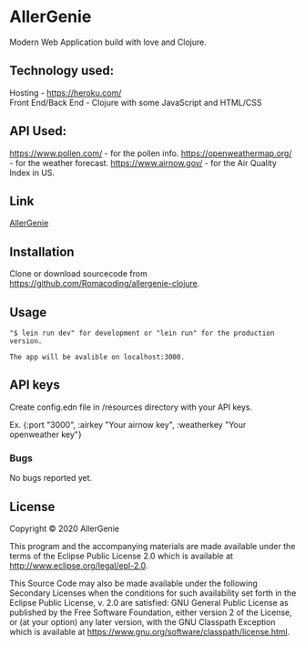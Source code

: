 # AllerGenie

Modern Web Application build with love and Clojure.

## Technology used:

Hosting - https://heroku.com/<br/>
Front End/Back End - Clojure with some JavaScript and HTML/CSS

## API Used:

https://www.pollen.com/ - for the pollen info.
https://openweathermap.org/ - for the weather forecast.
https://www.airnow.gov/ - for the Air Quality Index in US.

## Link

[AllerGenie](https://clojure-allergenie.herokuapp.com)

## Installation

Clone or download sourcecode from https://github.com/Romacoding/allergenie-clojure.

## Usage

    "$ lein run dev" for development or "lein run" for the production version.

    The app will be avalible on localhost:3000.

## API keys

Create config.edn file in /resources directory with your API keys.

Ex. {:port "3000", :airkey "Your airnow key", :weatherkey "Your openweather key"}

### Bugs

No bugs reported yet.

## License

Copyright © 2020 AllerGenie

This program and the accompanying materials are made available under the
terms of the Eclipse Public License 2.0 which is available at
http://www.eclipse.org/legal/epl-2.0.

This Source Code may also be made available under the following Secondary
Licenses when the conditions for such availability set forth in the Eclipse
Public License, v. 2.0 are satisfied: GNU General Public License as published by
the Free Software Foundation, either version 2 of the License, or (at your
option) any later version, with the GNU Classpath Exception which is available
at https://www.gnu.org/software/classpath/license.html.
